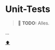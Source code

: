 # Unit-Tests 

> :construction: **TODO:** Alles.

...


<!-- Dieser Link sollte am Ende der Datei stehen! -->
<a class="top-link" href="#">:arrow_up:</a>